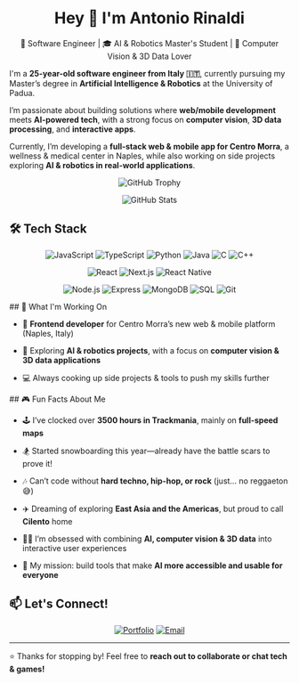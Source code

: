 
<h1 align="center">Hey 👋 I'm Antonio Rinaldi</h1>
<p align="center">
  🚀 Software Engineer | 🎓 AI & Robotics Master's Student | 🤖 Computer Vision & 3D Data Lover
</p>


I'm a **25-year-old software engineer from Italy 🇮🇹**, currently pursuing my Master’s degree in **Artificial Intelligence & Robotics** at the University of Padua.

I’m passionate about building solutions where **web/mobile development** meets **AI-powered tech**, with a strong focus on **computer vision**, **3D data processing**, and **interactive apps**.

Currently, I’m developing a **full-stack web & mobile app for Centro Morra**, a wellness & medical center in Naples, while also working on side projects exploring **AI & robotics in real-world applications**.


<p align="center">
  <img src="https://github-profile-trophy.vercel.app/?username=AntonioRinaldidev&theme=radical&no-bg=true&no-frame=true" alt="GitHub Trophy"/>
</p>
<p align="center">
  <img src="https://github-readme-stats.vercel.app/api?username=AntonioRinaldidev&show_icons=true&theme=radical" alt="GitHub Stats"/>
</p>

## 🛠️ Tech Stack

<div align="center">

![JavaScript](https://img.shields.io/badge/JavaScript-F7DF1E?logo=javascript&logoColor=black&style=for-the-badge)
![TypeScript](https://img.shields.io/badge/TypeScript-3178C6?logo=typescript&logoColor=white&style=for-the-badge)
![Python](https://img.shields.io/badge/Python-3776AB?logo=python&logoColor=white&style=for-the-badge)
![Java](https://img.shields.io/badge/Java-007396?logo=java&logoColor=white&style=for-the-badge)
![C](https://img.shields.io/badge/C-00599C?logo=c&logoColor=white&style=for-the-badge)
![C++](https://img.shields.io/badge/C++-00599C?logo=c%2b%2b&logoColor=white&style=for-the-badge)

![React](https://img.shields.io/badge/React-61DAFB?logo=react&logoColor=black&style=for-the-badge)
![Next.js](https://img.shields.io/badge/Next.js-000000?logo=nextdotjs&logoColor=white&style=for-the-badge)
![React Native](https://img.shields.io/badge/React_Native-61DAFB?logo=react&logoColor=black&style=for-the-badge)

![Node.js](https://img.shields.io/badge/Node.js-339933?logo=node.js&logoColor=white&style=for-the-badge)
![Express](https://img.shields.io/badge/Express-000000?logo=express&logoColor=white&style=for-the-badge)
![MongoDB](https://img.shields.io/badge/MongoDB-47A248?logo=mongodb&logoColor=white&style=for-the-badge)
![SQL](https://img.shields.io/badge/SQL-4479A1?logo=postgresql&logoColor=white&style=for-the-badge)
![Git](https://img.shields.io/badge/Git-F05032?logo=git&logoColor=white&style=for-the-badge)

</div>


<div >
## 🚀 What I'm Working On

- 🏥 **Frontend developer** for Centro Morra’s new web & mobile platform (Naples, Italy)<br>

- 🤖 Exploring **AI & robotics projects**, with a focus on **computer vision & 3D data applications**<br>

- 💻 Always cooking up side projects & tools to push my skills further
</div>

<div >
## 🎮 Fun Facts About Me

- 🕹️ I’ve clocked over **3500 hours in Trackmania**, mainly on **full-speed maps**<br>

- 🏂 Started snowboarding this year—already have the battle scars to prove it!<br>

- 🎶 Can’t code without **hard techno, hip-hop, or rock** (just… no reggaeton 😅) <br>
- ✈️ Dreaming of exploring **East Asia and the Americas**, but proud to call **Cilento** home<br>

- 👨‍💻 I’m obsessed with combining **AI, computer vision & 3D data** into interactive user experiences<br>

- 🎯 My mission: build tools that make **AI more accessible and usable for everyone**<br>

</div>


## 📫 Let's Connect!

<div align="center">

[![Portfolio](https://img.shields.io/badge/Portfolio-jkryson.com-FF8C66?style=for-the-badge)](https://jkryson.com)
[![Email](https://img.shields.io/badge/Email-a.rinaldi.dev@gmail.com-D14836?style=for-the-badge&logo=gmail&logoColor=white)](mailto:a.rinaldi.dev@gmail.com)

</div>

---

<!-- Optional GitHub stats -->
<!--
## 📊 GitHub Stats

<p align="center">
  <img src="https://github-readme-stats.vercel.app/api?username=jkryson&show_icons=true&theme=radical" alt="Antonio's GitHub stats" />
</p>
-->

⭐️ Thanks for stopping by! Feel free to **reach out to collaborate or chat tech & games!**
